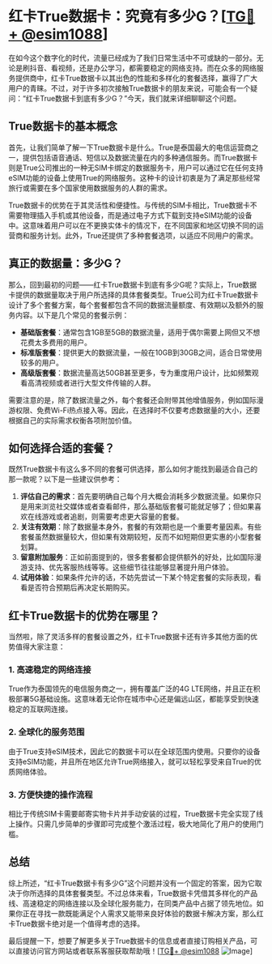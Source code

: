 # 红卡True数据卡：究竟有多少G？[[TG💪+ @esim1088](https://t.me/s/esim1088)]

在如今这个数字化的时代，流量已经成为了我们日常生活中不可或缺的一部分。无论是刷抖音、看视频，还是办公学习，都需要稳定的网络支持。而在众多的网络服务提供商中，红卡True数据卡以其出色的性能和多样化的套餐选择，赢得了广大用户的青睐。不过，对于许多初次接触True数据卡的朋友来说，可能会有一个疑问：“红卡True数据卡到底有多少G？”今天，我们就来详细聊聊这个问题。

## True数据卡的基本概念

首先，让我们简单了解一下True数据卡是什么。True是泰国最大的电信运营商之一，提供包括语音通话、短信以及数据流量在内的多种通信服务。而True数据卡则是True公司推出的一种无SIM卡绑定的数据服务卡，用户可以通过它在任何支持eSIM功能的设备上使用True的网络服务。这种卡的设计初衷是为了满足那些经常旅行或需要在多个国家使用数据服务的人群的需求。

True数据卡的优势在于其灵活性和便捷性。与传统的SIM卡相比，True数据卡不需要物理插入手机或其他设备，而是通过电子方式下载到支持eSIM功能的设备中。这意味着用户可以在不更换实体卡的情况下，在不同国家和地区切换不同的运营商和服务计划。此外，True还提供了多种套餐选项，以适应不同用户的需求。

## 真正的数据量：多少G？

那么，回到最初的问题——红卡True数据卡到底有多少G呢？实际上，True数据卡提供的数据量取决于用户所选择的具体套餐类型。True公司为红卡True数据卡设计了多个套餐方案，每个套餐都包含不同的数据流量额度、有效期以及额外的服务内容。以下是几个常见的套餐示例：

- **基础版套餐**：通常包含1GB至5GB的数据流量，适用于偶尔需要上网但又不想花费太多费用的用户。
- **标准版套餐**：提供更大的数据流量，一般在10GB到30GB之间，适合日常使用较多的用户。
- **高级版套餐**：数据流量高达50GB甚至更多，专为重度用户设计，比如频繁观看高清视频或者进行大型文件传输的人群。

需要注意的是，除了数据流量之外，每个套餐还会附带其他增值服务，例如国际漫游权限、免费Wi-Fi热点接入等。因此，在选择时不仅要考虑数据量的大小，还要根据自己的实际需求权衡各项附加价值。

## 如何选择合适的套餐？

既然True数据卡有这么多不同的套餐可供选择，那么如何才能找到最适合自己的那一款呢？以下是一些建议供参考：

1. **评估自己的需求**：首先要明确自己每个月大概会消耗多少数据流量。如果你只是用来浏览社交媒体或者查看邮件，那么基础版套餐可能就足够了；但如果喜欢在线游戏或者追剧，则需要考虑更大容量的套餐。
2. **关注有效期**：除了数据量本身外，套餐的有效期也是一个重要考量因素。有些套餐虽然数据量较大，但如果有效期较短，反而不如短期但更实惠的小型套餐划算。
3. **留意附加服务**：正如前面提到的，很多套餐都会提供额外的好处，比如国际漫游支持、优先客服热线等等。这些细节往往能够显著提升用户体验。
4. **试用体验**：如果条件允许的话，不妨先尝试一下某个特定套餐的实际表现，看看是否符合预期后再决定长期购买。

## 红卡True数据卡的优势在哪里？

当然啦，除了灵活多样的套餐设置之外，红卡True数据卡还有许多其他方面的优势值得大家注意：

### 1. 高速稳定的网络连接
True作为泰国领先的电信服务商之一，拥有覆盖广泛的4G LTE网络，并且正在积极部署5G基础设施。这意味着无论你在城市中心还是偏远山区，都能享受到快速稳定的互联网连接。

### 2. 全球化的服务范围
由于True支持eSIM技术，因此它的数据卡可以在全球范围内使用。只要你的设备支持eSIM功能，并且所在地区允许True网络接入，就可以轻松享受来自True的优质网络体验。

### 3. 方便快捷的操作流程
相比于传统SIM卡需要邮寄实物卡片并手动安装的过程，True数据卡完全实现了线上操作。只需几步简单的步骤即可完成整个激活过程，极大地简化了用户的使用门槛。

## 总结

综上所述，“红卡True数据卡有多少G”这个问题并没有一个固定的答案，因为它取决于你所选择的具体套餐类型。不过总体来看，True数据卡凭借其多样化的产品线、高速稳定的网络连接以及全球化服务能力，在同类产品中占据了领先地位。如果你正在寻找一款既能满足个人需求又能带来良好体验的数据卡解决方案，那么红卡True数据卡绝对是一个值得考虑的选择。

最后提醒一下，想要了解更多关于True数据卡的信息或者直接订购相关产品，可以直接访问官方网站或者联系客服获取帮助哦！[[TG💪+ @esim1088](https://t.me/s/esim1088) ![Image](https://i.postimg.cc/4NQfJmqS/Snipaste-2025-05-13-00-14-12.png)]